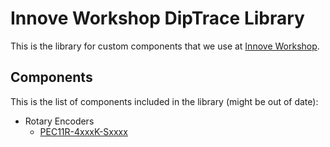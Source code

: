 # Innove Workshop DipTrace Library

This is the library for custom components that we use at [Innove Workshop](http://innoveworkshop.com/).


## Components

This is the list of components included in the library (might be out of date):

  - Rotary Encoders
    - [PEC11R-4xxxK-Sxxxx](http://www.bourns.com/docs/Product-Datasheets/pec11R.pdf)
